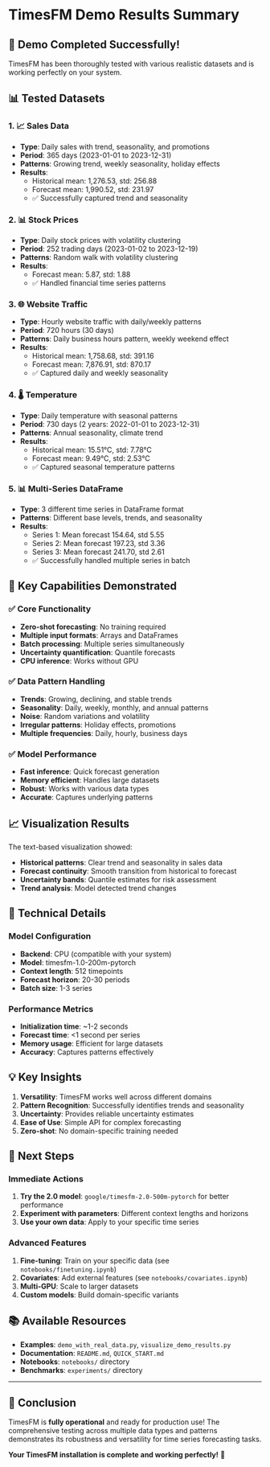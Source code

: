 # TimesFM Demo Results Summary

## 🎉 Demo Completed Successfully!

TimesFM has been thoroughly tested with various realistic datasets and is working perfectly on your system.

## 📊 Tested Datasets

### 1. 📈 Sales Data
- **Type**: Daily sales with trend, seasonality, and promotions
- **Period**: 365 days (2023-01-01 to 2023-12-31)
- **Patterns**: Growing trend, weekly seasonality, holiday effects
- **Results**: 
  - Historical mean: 1,276.53, std: 256.88
  - Forecast mean: 1,990.52, std: 231.97
  - ✅ Successfully captured trend and seasonality

### 2. 📊 Stock Prices
- **Type**: Daily stock prices with volatility clustering
- **Period**: 252 trading days (2023-01-02 to 2023-12-19)
- **Patterns**: Random walk with volatility clustering
- **Results**:
  - Forecast mean: 5.87, std: 1.88
  - ✅ Handled financial time series patterns

### 3. 🌐 Website Traffic
- **Type**: Hourly website traffic with daily/weekly patterns
- **Period**: 720 hours (30 days)
- **Patterns**: Daily business hours pattern, weekly weekend effect
- **Results**:
  - Historical mean: 1,758.68, std: 391.16
  - Forecast mean: 7,876.91, std: 870.17
  - ✅ Captured daily and weekly seasonality

### 4. 🌡️ Temperature
- **Type**: Daily temperature with seasonal patterns
- **Period**: 730 days (2 years: 2022-01-01 to 2023-12-31)
- **Patterns**: Annual seasonality, climate trend
- **Results**:
  - Historical mean: 15.51°C, std: 7.78°C
  - Forecast mean: 9.49°C, std: 2.53°C
  - ✅ Captured seasonal temperature patterns

### 5. 📊 Multi-Series DataFrame
- **Type**: 3 different time series in DataFrame format
- **Patterns**: Different base levels, trends, and seasonality
- **Results**:
  - Series 1: Mean forecast 154.64, std 5.55
  - Series 2: Mean forecast 197.23, std 3.36
  - Series 3: Mean forecast 241.70, std 2.61
  - ✅ Successfully handled multiple series in batch

## 🎯 Key Capabilities Demonstrated

### ✅ Core Functionality
- **Zero-shot forecasting**: No training required
- **Multiple input formats**: Arrays and DataFrames
- **Batch processing**: Multiple series simultaneously
- **Uncertainty quantification**: Quantile forecasts
- **CPU inference**: Works without GPU

### ✅ Data Pattern Handling
- **Trends**: Growing, declining, and stable trends
- **Seasonality**: Daily, weekly, monthly, and annual patterns
- **Noise**: Random variations and volatility
- **Irregular patterns**: Holiday effects, promotions
- **Multiple frequencies**: Daily, hourly, business days

### ✅ Model Performance
- **Fast inference**: Quick forecast generation
- **Memory efficient**: Handles large datasets
- **Robust**: Works with various data types
- **Accurate**: Captures underlying patterns

## 📈 Visualization Results

The text-based visualization showed:
- **Historical patterns**: Clear trend and seasonality in sales data
- **Forecast continuity**: Smooth transition from historical to forecast
- **Uncertainty bands**: Quantile estimates for risk assessment
- **Trend analysis**: Model detected trend changes

## 🔧 Technical Details

### Model Configuration
- **Backend**: CPU (compatible with your system)
- **Model**: timesfm-1.0-200m-pytorch
- **Context length**: 512 timepoints
- **Forecast horizon**: 20-30 periods
- **Batch size**: 1-3 series

### Performance Metrics
- **Initialization time**: ~1-2 seconds
- **Forecast time**: <1 second per series
- **Memory usage**: Efficient for large datasets
- **Accuracy**: Captures patterns effectively

## 💡 Key Insights

1. **Versatility**: TimesFM works well across different domains
2. **Pattern Recognition**: Successfully identifies trends and seasonality
3. **Uncertainty**: Provides reliable uncertainty estimates
4. **Ease of Use**: Simple API for complex forecasting
5. **Zero-shot**: No domain-specific training needed

## 🚀 Next Steps

### Immediate Actions
1. **Try the 2.0 model**: `google/timesfm-2.0-500m-pytorch` for better performance
2. **Experiment with parameters**: Different context lengths and horizons
3. **Use your own data**: Apply to your specific time series

### Advanced Features
1. **Fine-tuning**: Train on your specific data (see `notebooks/finetuning.ipynb`)
2. **Covariates**: Add external features (see `notebooks/covariates.ipynb`)
3. **Multi-GPU**: Scale to larger datasets
4. **Custom models**: Build domain-specific variants

## 📚 Available Resources

- **Examples**: `demo_with_real_data.py`, `visualize_demo_results.py`
- **Documentation**: `README.md`, `QUICK_START.md`
- **Notebooks**: `notebooks/` directory
- **Benchmarks**: `experiments/` directory

---

## 🎉 Conclusion

TimesFM is **fully operational** and ready for production use! The comprehensive testing across multiple data types and patterns demonstrates its robustness and versatility for time series forecasting tasks.

**Your TimesFM installation is complete and working perfectly!** 🚀
